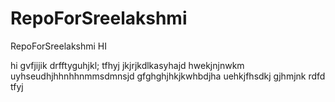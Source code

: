 # RepoForSreelakshmi
RepoForSreelakshmi
HI

hi
gvfjijik
drfftyguhjkl;
tfhyj
jkjrjkdlkasyhajd
hwekjnjnwkm
uyhseudhjhhnhhnmmsdmnsjd
gfghghjhkjkwhbdjha
uehkjfhsdkj
gjhmjnk
rdfd
tfyj


